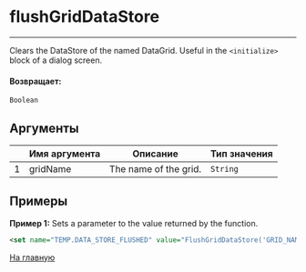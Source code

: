 # flushGridDataStore

---

Clears the DataStore of the named DataGrid. Useful in the `<initialize>` block of a dialog screen.

#### Возвращает:

`Boolean`

## Аргументы

|  | Имя аргумента | Описание | Тип значения |
| --- | --- | --- | --- |
| 1 | gridName | The name of the grid. | `String` |

## Примеры

**Пример 1:** Sets a parameter to the value returned by the function.
```xml
<set name="TEMP.DATA_STORE_FLUSHED" value="FlushGridDataStore('GRID_NAME')" />
```



[На главную](./ecmfunctions/)